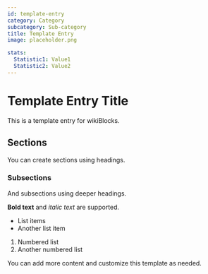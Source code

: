 ```yaml
---
id: template-entry
category: Category
subcategory: Sub-category
title: Template Entry
image: placeholder.png

stats:
  Statistic1: Value1
  Statistic2: Value2
---
```


# Template Entry Title

This is a template entry for wikiBlocks.

## Sections

You can create sections using headings.

### Subsections

And subsections using deeper headings.

**Bold text** and *italic text* are supported.

- List items
- Another list item

1. Numbered list
2. Another numbered list

You can add more content and customize this template as needed.

